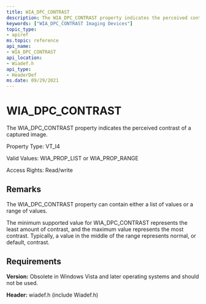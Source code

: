 ```yaml
---
title: WIA_DPC_CONTRAST
description: The WIA_DPC_CONTRAST property indicates the perceived contrast of a captured image.
keywords: ["WIA_DPC_CONTRAST Imaging Devices"]
topic_type:
- apiref
ms.topic: reference
api_name:
- WIA_DPC_CONTRAST
api_location:
- Wiadef.h
api_type:
- HeaderDef
ms.date: 09/29/2021
---
```


# WIA_DPC_CONTRAST

The WIA_DPC_CONTRAST property indicates the perceived contrast of a captured image.

Property Type: VT_I4

Valid Values: WIA_PROP_LIST or WIA_PROP_RANGE

Access Rights: Read/write

## Remarks

The WIA_DPC_CONTRAST property can contain either a list of values or a range of values.

The minimum supported value for WIA_DPC_CONTRAST represents the least amount of contrast, and the maximum value represents the most contrast. Typically, a value in the middle of the range represents normal, or default, contrast.

## Requirements

**Version:** Obsolete in Windows Vista and later operating systems and should not be used.

**Header:** wiadef.h (include Wiadef.h)
